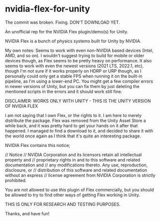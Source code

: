 # nvidia-flex-for-unity
The commit was broken. Fixing. DON'T DOWNLOAD YET.

An unofficial rep for the NVIDIA Flex plugin/demo(s) for Unity.

NVIDIA Flex is a bunch of physics systems built for Unity by NVIDIA.

My own notes:
Seems to work with even non-NVIDIA based devices (Intel, AMD, and so on). I wouldn't suggest trying to build for mobile or older devices though, as Flex seems to be pretty heavy on performance. It also seems to work with even the newest versions (2021 LTS, 2022.1, etc), though I'm not sure if it works properly on HDRP or URP though, as I personally could only get a stable FPS when running it on the built-in pipeline, as I'm using a lower-end PC. You might get a few compiler errors in newer versions of Unity, but you can fix them by just deleting the mentioned scripts in the errors and it should work still fine.

DISCLAIMER:
WORKS ONLY WITH UNITY - THIS IS THE UNITY VERSION OF NVIDIA FLEX

I am not saying that I own Flex, or the rights to it. I am here to merely distribute the package. Flex was removed from the Unity Asset Store a while back, and it was pretty hard to get your hands on it after that happened. I managed to find a download to it, and decided to share it with the world once again as I think that it's quite an interesting package.

NVIDIA Flex contains this notice;

// Notice
// NVIDIA Corporation and its licensors retain all intellectual property and
// proprietary rights in and to this software and related documentation and
// any modifications thereto. Any use, reproduction, disclosure, or
// distribution of this software and related documentation without an express
// license agreement from NVIDIA Corporation is strictly prohibited.

You are not allowed to use *this* plugin of Flex commercially, but you should be allowed to try to find other ways of getting Flex working in Unity. 

THIS IS ONLY FOR RESEARCH AND TESTING PURPOSES.

Thanks, and have fun!
